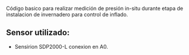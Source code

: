 Código basico para realizar medición de presión in-situ durante etapa de instalacion de invernadero para control de inflado. 

Sensor utilizado:
-
- Sensirion SDP2000-L conexion en A0. 
